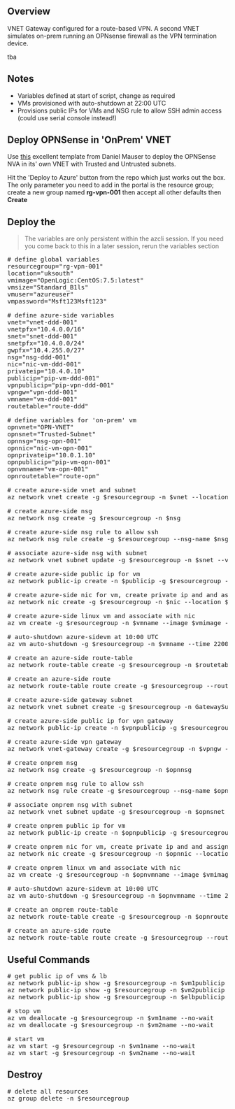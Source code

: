 ## Overview

VNET Gateway configured for a route-based VPN. A second VNET simulates on-prem running an OPNsense firewall as the VPN termination device.

tba

## Notes

* Variables defined at start of script, change as required
* VMs provisioned with auto-shutdown at 22:00 UTC
* Provisions public IPs for VMs and NSG rule to allow SSH admin access (could use serial console instead!)

## Deploy OPNSense in 'OnPrem' VNET
Use [this](https://github.com/dmauser/opnazure) excellent template from Daniel Mauser to deploy the OPNSense NVA in its' own VNET with Trusted and Untrusted subnets.

Hit the 'Deploy to Azure' button from the repo which just works out the box. The only parameter you need to add in the portal is the resource group; create a new group named **rg-vpn-001** then accept all other defaults then **Create**

## Deploy the
> The variables are only persistent within the azcli session. If you need you come back to this in a later session, rerun the variables section

<pre lang="...">
# define global variables
resourcegroup="rg-vpn-001"
location="uksouth"
vmimage="OpenLogic:CentOS:7.5:latest"
vmsize="Standard_B1ls"
vmuser="azureuser"
vmpassword="Msft123Msft123"

# define azure-side variables
vnet="vnet-ddd-001"
vnetpfx="10.4.0.0/16"
snet="snet-ddd-001"
snetpfx="10.4.0.0/24"
gwpfx="10.4.255.0/27"
nsg="nsg-ddd-001"
nic="nic-vm-ddd-001"
privateip="10.4.0.10"
publicip="pip-vm-ddd-001"
vpnpublicip="pip-vpn-ddd-001"
vpngw="vpn-ddd-001"
vmname="vm-ddd-001"
routetable="route-ddd"

# define variables for 'on-prem' vm
opnvnet="OPN-VNET"
opnsnet="Trusted-Subnet"
opnnsg="nsg-opn-001"
opnnic="nic-vm-opn-001"
opnprivateip="10.0.1.10"
opnpublicip="pip-vm-opn-001"
opnvmname="vm-opn-001"
opnroutetable="route-opn"

# create azure-side vnet and subnet
az network vnet create -g $resourcegroup -n $vnet --location $location --address-prefixes $vnetpfx --subnet-name $snet --subnet-prefix $snetpfx

# create azure-side nsg
az network nsg create -g $resourcegroup -n $nsg

# create azure-side nsg rule to allow ssh
az network nsg rule create -g $resourcegroup --nsg-name $nsg -n AllowSSH --priority 1000 --source-address-prefixes '*' --source-port-ranges '*' --destination-address-prefix $snetpfx --destination-port-range 22 --access Allow --protocol Tcp --description "Allow SSH"

# associate azure-side nsg with subnet
az network vnet subnet update -g $resourcegroup -n $snet --vnet-name $vnet --network-security-group $nsg

# create azure-side public ip for vm
az network public-ip create -n $publicip -g $resourcegroup --location $location --sku standard

# create azure-side nic for vm, create private ip and and assign public ip
az network nic create -g $resourcegroup -n $nic --location $location --subnet $snet --private-ip-address $privateip --vnet-name $vnet --public-ip-address $publicip

# create azure-side linux vm and associate with nic
az vm create -g $resourcegroup -n $vmname --image $vmimage --size $vmsize --admin-username $vmuser --admin-password $vmpassword --nics $nic

# auto-shutdown azure-sidevm at 10:00 UTC
az vm auto-shutdown -g $resourcegroup -n $vmname --time 2200

# create an azure-side route-table
az network route-table create -g $resourcegroup -n $routetable

# create an azure-side route
az network route-table route create -g $resourcegroup --route-table-name $routetable -n OPN --next-hop-type VirtualAppliance --address-prefix 10.0.1.0/24 --next-hop-ip-address 10.4.255.4

# create azure-side gateway subnet
az network vnet subnet create -g $resourcegroup -n GatewaySubnet --vnet-name $vnet --address-prefix $gwpfx

# create azure-side public ip for vpn gateway
az network public-ip create -n $vpnpublicip -g $resourcegroup --location $location --sku standard

# create azure-side vpn gateway
az network vnet-gateway create -g $resourcegroup -n $vpngw -l $location --public-ip-address $vpnpublicip --vnet $vnet --gateway-type Vpn --sku VpnGw1 --vpn-type RouteBased --no-wait

# create onprem nsg
az network nsg create -g $resourcegroup -n $opnnsg

# create onprem nsg rule to allow ssh
az network nsg rule create -g $resourcegroup --nsg-name $opnnsg -n AllowSSH --priority 1000 --source-address-prefixes '*' --source-port-ranges '*' --destination-address-prefixes $opnprivateip --destination-port-range 22 --access Allow --protocol Tcp --description "Allow SSH"

# associate onprem nsg with subnet
az network vnet subnet update -g $resourcegroup -n $opnsnet --vnet-name $opnvnet --network-security-group $opnnsg

# create onprem public ip for vm
az network public-ip create -n $opnpublicip -g $resourcegroup --location $location --sku standard

# create onprem nic for vm, create private ip and and assign public ip
az network nic create -g $resourcegroup -n $opnnic --location $location --subnet $opnsnet --private-ip-address $opnprivateip --vnet-name $opnvnet --public-ip-address pip-vm-opn-001

# create onprem linux vm and associate with nic
az vm create -g $resourcegroup -n $opnvmname --image $vmimage --size $vmsize --admin-username $vmuser --admin-password $vmpassword --nics $opnnic

# auto-shutdown azure-sidevm at 10:00 UTC
az vm auto-shutdown -g $resourcegroup -n $opnvmname --time 2200

# create an onprem route-table
az network route-table create -g $resourcegroup -n $opnroutetable

# create an azure-side route
az network route-table route create -g $resourcegroup --route-table-name $opnroutetable -n DDD --next-hop-type VirtualAppliance --address-prefix 10.4.0.0/24 --next-hop-ip-address 10.0.1.4
</pre>  

## Useful Commands

<pre lang="...">
# get public ip of vms & lb
az network public-ip show -g $resourcegroup -n $vm1publicip --query "{address: ipAddress}"
az network public-ip show -g $resourcegroup -n $vm2publicip --query "{address: ipAddress}"
az network public-ip show -g $resourcegroup -n $elbpublicip --query "{address: ipAddress}"
  
# stop vm
az vm deallocate -g $resourcegroup -n $vm1name --no-wait
az vm deallocate -g $resourcegroup -n $vm2name --no-wait

# start vm
az vm start -g $resourcegroup -n $vm1name --no-wait
az vm start -g $resourcegroup -n $vm2name --no-wait
</pre>

## Destroy

<pre lang="...">
# delete all resources
az group delete -n $resourcegroup
</pre>

